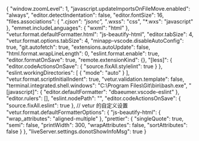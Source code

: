{
    "window.zoomLevel": 1,
    "javascript.updateImportsOnFileMove.enabled": "always",
    "editor.detectIndentation": false,
    "editor.fontSize": 16,
    "files.associations": {
        "*.cjson": "jsonc",
        "*.wxss": "css",
        "*.wxs": "javascript"
    },
    "emmet.includeLanguages": {
        "wxml": "html"
    },
    "vetur.format.defaultFormatter.html": "js-beautify-html",
    "editor.tabSize": 4,
    "vetur.format.options.tabSize": 4,
    "minapp-vscode.disableAutoConfig": true,
    "git.autofetch": true,
    "extensions.autoUpdate": false,
    "html.format.wrapLineLength": 0,
    "eslint.format.enable": true,
    "editor.formatOnSave": true,
    "remote.extensionKind": {},
    "[less]": {
        "editor.codeActionsOnSave": {
            "source.fixAll.stylelint": true
        }
    },
    "eslint.workingDirectories": [
        {
            "mode": "auto"
        }
    ],
    "vetur.format.scriptInitialIndent": true,
    "vetur.validation.template": false,
    "terminal.integrated.shell.windows": "C:\\Program Files\\Git\\bin\\bash.exe",
    "[javascript]": {
        "editor.defaultFormatter": "dbaeumer.vscode-eslint"
    },
    "editor.rulers": [],
    "eslint.nodePath": "",
    "editor.codeActionsOnSave": {
        "source.fixAll.eslint": true
    },
    // vetur 的自定义设置
    "vetur.format.defaultFormatterOptions": {
        "js-beautify-html": {
            "wrap_attributes": "aligned-multiple"
        },
        "prettier": {
            "singleQuote": true,
            "semi": false,
            "printWidth": 300,
            "wrapAttributes": false,
            "sortAttributes": false
        }
    },
    "liveServer.settings.donotShowInfoMsg": true
}
